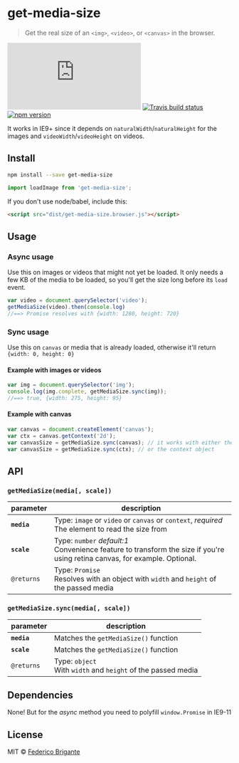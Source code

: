 # get-media-size

> Get the real size of an `<img>`, `<video>`, or `<canvas>` in the browser.

[![gzipped size](https://badges.herokuapp.com/size/github/bfred-it/get-media-size/master/dist/get-media-size.browser.js?gzip=true&label=gzipped%20size)](#readme)
[![Travis build status](https://api.travis-ci.org/bfred-it/get-media-size.svg?branch=master)](https://travis-ci.org/bfred-it/get-media-size)
[![npm version](https://img.shields.io/npm/v/get-media-size.svg)](https://www.npmjs.com/package/get-media-size) 

It works in IE9+ since it depends on `naturalWidth`/`naturalHeight` for the images and `videoWidth`/`videoHeight` on videos.

## Install

```sh
npm install --save get-media-size
```
```js
import loadImage from 'get-media-size';
```

If you don't use node/babel, include this:

```html
<script src="dist/get-media-size.browser.js"></script>
```

## Usage

### Async usage

Use this on images or videos that might not yet be loaded. It only needs a few KB of the media to be loaded, so you'll get the size long before its `load` event.

```js
var video = document.querySelector('video');
getMediaSize(video).then(console.log)
//==> Promise resolves with {width: 1280, height: 720}
```

### Sync usage

Use this on `canvas` or media that is already loaded, otherwise it'll return `{width: 0, height: 0}`

#### Example with images or videos

```js
var img = document.querySelector('img');
console.log(img.complete, getMediaSize.sync(img));
//==> true, {width: 275, height: 95}
```

#### Example with canvas

```js
var canvas = document.createElement('canvas');
var ctx = canvas.getContext('2d');
var canvasSize = getMediaSize.sync(canvas); // it works with either the canvas element
var canvasSize = getMediaSize.sync(ctx); // or the context object
```

## API

### `getMediaSize(media[, scale])`

parameter | description
--- | ---
**`media`** | Type: `image` or `video` or `canvas` or `context`, *required* <br> The element to read the size from
**`scale`** | Type: `number`  *default:1* <br> Convenience feature to transform the size if you're using retina canvas, for example. Optional.
`@returns` | Type: `Promise` <br>Resolves with an object with `width` and `height` of the passed media

### `getMediaSize.sync(media[, scale])`

parameter | description
--- | ---
**`media`** | Matches the `getMediaSize()` function
**`scale`** | Matches the `getMediaSize()` function
`@returns` | Type: `object` <br>With `width` and `height` of the passed media

## Dependencies

None! But for the _async_ method you need to polyfill `window.Promise` in IE9-11

## License

MIT © [Federico Brigante](http://twitter.com/bfred_it)
